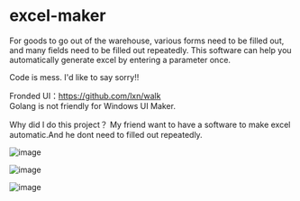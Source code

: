 # excel-maker
For goods to go out of the warehouse, various forms need to be filled out, and many fields need to be filled out repeatedly.
This software can help you automatically generate excel by entering a parameter once.



Code is mess. I'd like to say sorry!!



Fronded UI：https://github.com/lxn/walk  
Golang is not friendly for Windows UI Maker.

Why did I do this project？
My friend want to have a software to make excel automatic.And he dont need to filled out repeatedly.


![image](http://github.com/578157900/excel-maker/raw/master/images/view.png)


![image](http://github.com/578157900/excel-maker/raw/master/images/excle_model.png)


![image](http://github.com/578157900/excel-maker/raw/master/images/excle_result.png)


